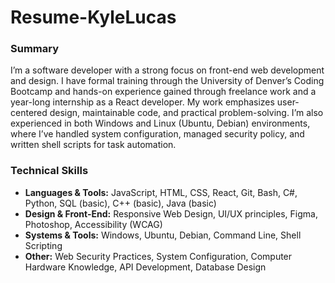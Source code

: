 # Resume-KyleLucas

### Summary
I’m a software developer with a strong focus on front-end web development and design. I have formal training through the University of Denver’s Coding Bootcamp and hands-on experience gained through freelance work and a year-long internship as a React developer. My work emphasizes user-centered design, maintainable code, and practical problem-solving. I’m also experienced in both Windows and Linux (Ubuntu, Debian) environments, where I’ve handled system configuration, managed security policy, and written shell scripts for task automation.

### Technical Skills
* **Languages & Tools:** JavaScript, HTML, CSS, React, Git, Bash, C#, Python, SQL (basic), C++ (basic), Java (basic)
* **Design & Front-End:** Responsive Web Design, UI/UX principles, Figma, Photoshop, Accessibility (WCAG)
* **Systems & Tools:** Windows, Ubuntu, Debian, Command Line, Shell Scripting
* **Other:** Web Security Practices, System Configuration, Computer Hardware Knowledge, API Development, Database Design
